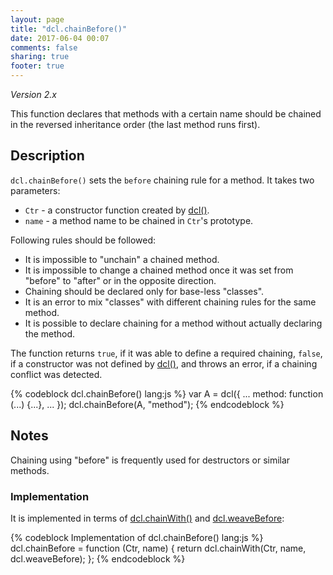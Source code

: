 ```yaml
---
layout: page
title: "dcl.chainBefore()"
date: 2017-06-04 00:07
comments: false
sharing: true
footer: true
---
```


*Version 2.x*

This function declares that methods with a certain name should be chained in the reversed inheritance order
(the last method runs first).

## Description

`dcl.chainBefore()` sets the `before` chaining rule for a method. It takes two parameters:

* `Ctr` - a constructor function created by [dcl()](dcl).
* `name` - a method name to be chained in `Ctr`'s prototype.

Following rules should be followed:

* It is impossible to "unchain" a chained method.
* It is impossible to change a chained method once it was set from "before" to "after" or in the opposite direction.
* Chaining should be declared only for base-less "classes".
* It is an error to mix "classes" with different chaining rules for the same method.
* It is possible to declare chaining for a method without actually declaring the method.

The function returns `true`, if it was able to define a required chaining, `false`, if a constructor was not defined by [dcl()](dcl), and throws an error, if a chaining conflict was detected.

{% codeblock dcl.chainBefore() lang:js %}
var A = dcl({
  ...
  method: function (...) {...},
  ...
});
dcl.chainBefore(A, "method");
{% endcodeblock %}

## Notes

Chaining using "before" is frequently used for destructors or similar methods.

### Implementation

It is implemented in terms of [dcl.chainWith()](chainwith) and [dcl.weaveBefore](weavebefore):

{% codeblock Implementation of dcl.chainBefore() lang:js %}
dcl.chainBefore = function (Ctr, name) {
  return dcl.chainWith(Ctr, name, dcl.weaveBefore);
};
{% endcodeblock %}
